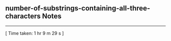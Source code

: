 <h2>number-of-substrings-containing-all-three-characters Notes</h2><hr>[ Time taken: 1 hr 9 m 29 s ]
